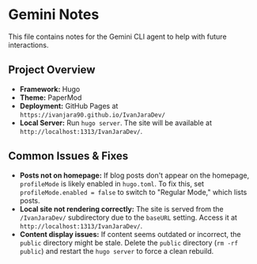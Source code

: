 # Gemini Notes

This file contains notes for the Gemini CLI agent to help with future interactions.

## Project Overview

- **Framework:** Hugo
- **Theme:** PaperMod
- **Deployment:** GitHub Pages at `https://ivanjara90.github.io/IvanJaraDev/`
- **Local Server:** Run `hugo server`. The site will be available at `http://localhost:1313/IvanJaraDev/`.

## Common Issues & Fixes

- **Posts not on homepage:** If blog posts don't appear on the homepage, `profileMode` is likely enabled in `hugo.toml`. To fix this, set `profileMode.enabled = false` to switch to "Regular Mode," which lists posts.
- **Local site not rendering correctly:** The site is served from the `/IvanJaraDev/` subdirectory due to the `baseURL` setting. Access it at `http://localhost:1313/IvanJaraDev/`.
- **Content display issues:** If content seems outdated or incorrect, the `public` directory might be stale. Delete the `public` directory (`rm -rf public`) and restart the `hugo server` to force a clean rebuild.
